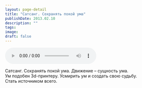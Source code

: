 ```yaml
---
layout: page-detail
title: "Сатсанг. Сохранять покой ума"
publishDate: 2013.02.10
description: ""
tags:
image:
draft: false
---
```


<audio title="2013.02.10 - Сатсанг. Сохранять покой ума.mp3" src="https://filer-api.advayta.org/v1.0/public/files/72859" controls=""></audio>

 Сатсанг. Сохранять покой ума. Движение – сущность ума.  
Ум подобен 3d-принтеру. Усмирить ум и создать свою судьбу.  
Стать источником всего. 

  
